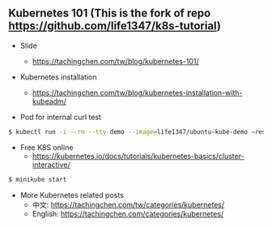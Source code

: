 Kubernetes 101 (This is the fork of repo https://github.com/life1347/k8s-tutorial)
---

* Slide
    * https://tachingchen.com/tw/blog/kubernetes-101/

* Kubernetes installation
    * https://tachingchen.com/tw/blog/kubernetes-installation-with-kubeadm/

* Pod for internal curl test

``` bash
$ kubectl run -i --rm --tty demo --image=life1347/ubuntu-kube-demo —restart=Never
```

* Free K8S online 
    * https://kubernetes.io/docs/tutorials/kubernetes-basics/cluster-interactive/

``` bash
$ minikube start
```

* More Kubernetes related posts
   * 中文: https://tachingchen.com/tw/categories/kubernetes/
   * English: https://tachingchen.com/categories/kubernetes/
